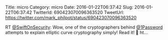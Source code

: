 Title: micro
Category: micro
Date: 2016-01-22T06:37:42
Slug: 2016-01-22T06:37:42
TwitterId: 690423070096363520
TweetUrl: https://twitter.com/mark_philpot/status/690423070096363520

RT [@SwiftOnSecurity](https://twitter.com/SwiftOnSecurity): Wow, one of the cryptographers behind [@1Password](https://twitter.com/1Password) attempts to explain elliptic curve cryptography simply! Read it! 🙌 ht…